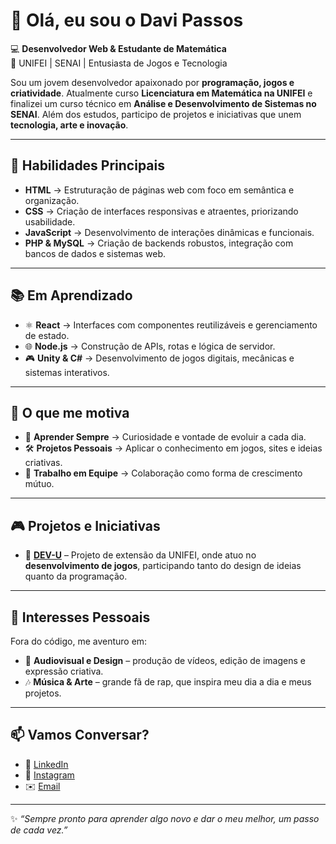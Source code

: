 # 👋 Olá, eu sou o Davi Passos  

💻 **Desenvolvedor Web & Estudante de Matemática**  
📍 UNIFEI | SENAI | Entusiasta de Jogos e Tecnologia  

Sou um jovem desenvolvedor apaixonado por **programação, jogos e criatividade**. Atualmente curso **Licenciatura em Matemática na UNIFEI** e finalizei um curso técnico em **Análise e Desenvolvimento de Sistemas no SENAI**. Além dos estudos, participo de projetos e iniciativas que unem **tecnologia, arte e inovação**.  

---

## 🚀 Habilidades Principais  

- **HTML** → Estruturação de páginas web com foco em semântica e organização.  
- **CSS** → Criação de interfaces responsivas e atraentes, priorizando usabilidade.  
- **JavaScript** → Desenvolvimento de interações dinâmicas e funcionais.  
- **PHP & MySQL** → Criação de backends robustos, integração com bancos de dados e sistemas web.  

---

## 📚 Em Aprendizado  

- ⚛️ **React** → Interfaces com componentes reutilizáveis e gerenciamento de estado.  
- 🌐 **Node.js** → Construção de APIs, rotas e lógica de servidor.  
- 🎮 **Unity & C#** → Desenvolvimento de jogos digitais, mecânicas e sistemas interativos.  

---

## 🧠 O que me motiva  

- 🔎 **Aprender Sempre** → Curiosidade e vontade de evoluir a cada dia.  
- 🛠️ **Projetos Pessoais** → Aplicar o conhecimento em jogos, sites e ideias criativas.  
- 🤝 **Trabalho em Equipe** → Colaboração como forma de crescimento mútuo.  

---

## 🎮 Projetos e Iniciativas  

- 🚀 **[DEV-U](https://dev-unifei.github.io)** – Projeto de extensão da UNIFEI, onde atuo no **desenvolvimento de jogos**, participando tanto do design de ideias quanto da programação.  

---

## 🎨 Interesses Pessoais  

Fora do código, me aventuro em:  
- 🎥 **Audiovisual e Design** – produção de vídeos, edição de imagens e expressão criativa.  
- 🎶 **Música & Arte** – grande fã de rap, que inspira meu dia a dia e meus projetos.  

---

## 📫 Vamos Conversar?  

- 💼 [LinkedIn](https://www.linkedin.com/in/davipsss/)  
- 📸 [Instagram](https://www.instagram.com/davi_psss/)  
- ✉️ [Email](mailto:davipassos213@gmail.com)  

---

✨ *“Sempre pronto para aprender algo novo e dar o meu melhor, um passo de cada vez.”*  


